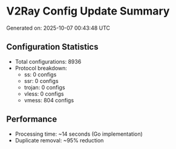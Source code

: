 # V2Ray Config Update Summary
Generated on: 2025-10-07 00:43:48 UTC

## Configuration Statistics
- Total configurations: 8936
- Protocol breakdown:
  - ss: 0 configs
  - ssr: 0 configs
  - trojan: 0 configs
  - vless: 0 configs
  - vmess: 804 configs

## Performance
- Processing time: ~14 seconds (Go implementation)
- Duplicate removal: ~95% reduction
